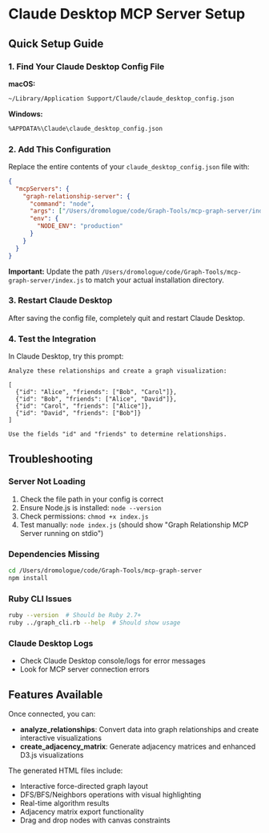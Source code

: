 # Claude Desktop MCP Server Setup

## Quick Setup Guide

### 1. Find Your Claude Desktop Config File

**macOS:**
```bash
~/Library/Application Support/Claude/claude_desktop_config.json
```

**Windows:**
```bash
%APPDATA%\Claude\claude_desktop_config.json
```

### 2. Add This Configuration

Replace the entire contents of your `claude_desktop_config.json` file with:

```json
{
  "mcpServers": {
    "graph-relationship-server": {
      "command": "node",
      "args": ["/Users/dromologue/code/Graph-Tools/mcp-graph-server/index.js"],
      "env": {
        "NODE_ENV": "production"
      }
    }
  }
}
```

**Important:** Update the path `/Users/dromologue/code/Graph-Tools/mcp-graph-server/index.js` to match your actual installation directory.

### 3. Restart Claude Desktop

After saving the config file, completely quit and restart Claude Desktop.

### 4. Test the Integration

In Claude Desktop, try this prompt:

```
Analyze these relationships and create a graph visualization:

[
  {"id": "Alice", "friends": ["Bob", "Carol"]},
  {"id": "Bob", "friends": ["Alice", "David"]},
  {"id": "Carol", "friends": ["Alice"]},
  {"id": "David", "friends": ["Bob"]}
]

Use the fields "id" and "friends" to determine relationships.
```

## Troubleshooting

### Server Not Loading
1. Check the file path in your config is correct
2. Ensure Node.js is installed: `node --version`
3. Check permissions: `chmod +x index.js`
4. Test manually: `node index.js` (should show "Graph Relationship MCP Server running on stdio")

### Dependencies Missing
```bash
cd /Users/dromologue/code/Graph-Tools/mcp-graph-server
npm install
```

### Ruby CLI Issues
```bash
ruby --version  # Should be Ruby 2.7+
ruby ../graph_cli.rb --help  # Should show usage
```

### Claude Desktop Logs
- Check Claude Desktop console/logs for error messages
- Look for MCP server connection errors

## Features Available

Once connected, you can:
- **analyze_relationships**: Convert data into graph relationships and create interactive visualizations
- **create_adjacency_matrix**: Generate adjacency matrices and enhanced D3.js visualizations

The generated HTML files include:
- Interactive force-directed graph layout
- DFS/BFS/Neighbors operations with visual highlighting  
- Real-time algorithm results
- Adjacency matrix export functionality
- Drag and drop nodes with canvas constraints